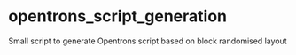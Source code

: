 # opentrons_script_generation
Small script to generate Opentrons script based on block randomised layout
